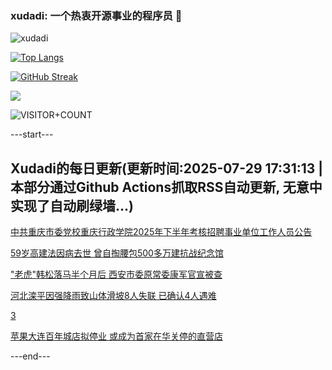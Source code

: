 ### xudadi: 一个热衷开源事业的程序员 👋

![xudadi](https://github-readme-stats-git-masterorgs-github-readme-stats-team.vercel.app/api?username=xudadi)

[![Top Langs](https://github-readme-stats.vercel.app/api/top-langs/?username=xudadi)](https://github.com/anuraghazra/github-readme-stats)

[![GitHub Streak](https://streak-stats.demolab.com?user=xudadi&locale=zh_Hans)](https://git.io/streak-stats)

![](https://raw.githubusercontent.com/xudadi/xudadi/main/assets/github-contribution-grid-snake.svg)

![VISITOR+COUNT](https://komarev.com/ghpvc/?username=xudadi&label=VISITOR+COUNT)


---start---

## Xudadi的每日更新(更新时间:2025-07-29 17:31:13 | 本部分通过Github Actions抓取RSS自动更新, 无意中实现了自动刷绿墙...)

[中共重庆市委党校重庆行政学院2025年下半年考核招聘事业单位工作人员公告](https://www.gongkaoleida.com/article/2537150)

[59岁高建法因病去世 曾自掏腰包500多万建抗战纪念馆](https://m.163.com/news/article/K5KBJOUH051492LM.html)

["老虎"韩松落马半个月后 西安市委原常委康军官宣被查](https://m.163.com/news/article/K5KRM1SH051482MP.html)

[河北滦平因强降雨致山体滑坡8人失联 已确认4人遇难](https://m.163.com/news/article/K5KSSNG30001899O.html)

[3](https://m.163.com/touch/news/sub/domestic)

[苹果大连百年城店拟停业 或成为首家在华关停的直营店](https://m.163.com/news/article/K5KLHCNJ0534A4SC.html)

---end---
